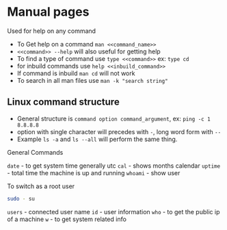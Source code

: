 # Manual pages
Used for help on any command

- To Get help on a command `man <<command_name>>`
- `<<command>> --help` will also useful for getting help
- To find a type of command use `type <<command>>` ex: `type cd`
- for inbuild commands use `help <<inbuild_command>>`
- If command is inbuild `man cd` will not work
- To search in all man files use `man -k "search string"`

## Linux command structure
- General structure is `command option command_argument`, ex: `ping -c 1 8.8.8.8`
-  option with single character will precedes with `-`, long word form with `--`
- Example `ls -a` and `ls --all` will perform the same thing.


General Commands

`date` - to get system time generally utc
`cal` - shows months calendar
`uptime` - total time the machine is up and running
`whoami` - show user

To switch as a root user

```sh
sudo - su
```

`users` - connected user name
`id` - user information
`who` - to get the public ip of a machine
`w` - to get system related info



